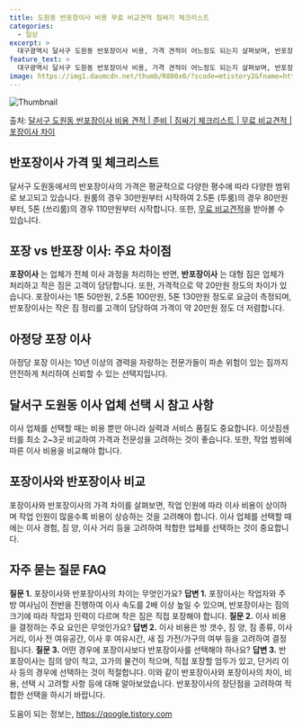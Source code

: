 ```yaml
---
title: 도원동 반포장이사 비용 무료 비교견적 짐싸기 체크리스트
categories:
  - 일상
excerpt: >
  대구광역시 달서구 도원동 반포장이사 비용, 가격 견적이 어느정도 되는지 살펴보며, 반포장이사를 준비함에 있어 짐싸기 준비 체크리스트가 무엇인지 보겠습니다. 마지막으로 포장이사와 차이점을 통해 무료 비교견적으로 어떤 것이 더 합리적인 선택인지 공유 드립니다.달서구 도원동 포장이사 견적 샘플 보기 👈 클릭달서구 도원동 포장이사 가격 살펴보기 👈 클릭달서구 도원동 반포장이사 평균 이사 비용평수달서구 도원동 평균 이사 비용원룸 이사9평 이하 (1톤)30만원~투룸/쓰리룸 이사16평 ~ 20평 (2.5톤)80만원~쓰리룸 이사21평 (5톤) ~110만원~우리집 무료 이사견적 받기 👈 클릭포장 vs 반포장 이사: 주요 차이점이사의 주요 차이점 중 하나는 포장과 반포장에 있습니다. 포장이사는 전체 이사 과정을 업체..
feature_text: >
  대구광역시 달서구 도원동 반포장이사 비용, 가격 견적이 어느정도 되는지 살펴보며, 반포장이사를 준비함에 있어 짐싸기 준비 체크리스트가 무엇인지 보겠습니다. 마지막으로 포장이사와 차이점을 통해 무료 비교견적으로 어떤 것이 더 합리적인 선택인지 공유 드립니다.달서구 도원동 포장이사 견적 샘플 보기 👈 클릭달서구 도원동 포장이사 가격 살펴보기 👈 클릭달서구 도원동 반포장이사 평균 이사 비용평수달서구 도원동 평균 이사 비용원룸 이사9평 이하 (1톤)30만원~투룸/쓰리룸 이사16평 ~ 20평 (2.5톤)80만원~쓰리룸 이사21평 (5톤) ~110만원~우리집 무료 이사견적 받기 👈 클릭포장 vs 반포장 이사: 주요 차이점이사의 주요 차이점 중 하나는 포장과 반포장에 있습니다. 포장이사는 전체 이사 과정을 업체..
image: https://img1.daumcdn.net/thumb/R800x0/?scode=mtistory2&fname=https%3A%2F%2Fblog.kakaocdn.net%2Fdn%2FdXNY6g%2FbtsHbntFaZD%2FkR6lOr7BpZxK4UFHplmkM1%2Fimg.webp
---
```


![Thumbnail](https://img1.daumcdn.net/thumb/R800x0/?scode=mtistory2&fname=https%3A%2F%2Fblog.kakaocdn.net%2Fdn%2FdXNY6g%2FbtsHbntFaZD%2FkR6lOr7BpZxK4UFHplmkM1%2Fimg.webp)

<p>출처: <a href="https://qoogle.tistory.com/9582" rel="dofollow">달서구 도원동 반포장이사 비용 견적 | 준비 | 짐싸기 체크리스트 | 무료 비교견적 | 포장이사 차이</a> </p>

## 반포장이사 가격 및 체크리스트

달서구 도원동에서의 반포장이사의 가격은 평균적으로 다양한 평수에 따라 다양한 범위로 보고되고 있습니다. 원룸의 경우 30만원부터 시작하여
2.5톤 (투룸)의 경우 80만원부터, 5톤 (쓰리룸)의 경우 110만원부터 시작합니다. 또한, [무료
비교견적](https://www.movinggg.kr/)을 받아볼 수 있습니다.



## **포장 vs 반포장 이사: 주요 차이점**

**포장이사** 는 업체가 전체 이사 과정을 처리하는 반면, **반포장이사** 는 대형 짐은 업체가 처리하고 작은 짐은 고객이 담당합니다.
또한, 가격적으로 약 20만원 정도의 차이가 있습니다. 포장이사는 1톤 50만원, 2.5톤 100만원, 5톤 130만원 정도로 요금이
측정되며, 반포장이사는 작은 짐 정리를 고객이 담당하여 가격이 약 20만원 정도 더 저렴합니다.



## **아정당 포장 이사**

아정당 포장 이사는 10년 이상의 경력을 자랑하는 전문가들이 파손 위험이 있는 짐까지 안전하게 처리하여 신뢰할 수 있는 선택지입니다.



## **달서구 도원동 이사 업체 선택 시 참고 사항**

이사 업체를 선택할 때는 비용 뿐만 아니라 실력과 서비스 품질도 중요합니다. 이삿짐센터를 최소 2~3곳 비교하여 가격과 전문성을 고려하는
것이 좋습니다. 또한, 작업 범위에 따른 이사 비용을 비교해야 합니다.



## 포장이사와 반포장이사 비교

포장이사와 반포장이사의 가격 차이를 살펴보면, 작업 인원에 따라 이사 비용이 상이하며 작업 인원이 많을수록 비용이 상승하는 것을 고려해야
합니다. 이사 업체를 선택할 때에는 이사 경험, 짐 양, 이사 거리 등을 고려하여 적합한 업체를 선택하는 것이 중요합니다.



## **자주 묻는 질문 FAQ**

**질문 1.** 포장이사와 반포장이사의 차이는 무엇인가요? **답변 1.** 포장이사는 작업자와 주방 여사님이 전반을 진행하여 이사 속도를
2배 이상 높일 수 있으며, 반포장이사는 짐의 크기에 따라 작업자 인력이 다르며 작은 짐은 직접 포장해야 합니다. **질문 2.** 이사
비용을 결정하는 주요 요인은 무엇인가요? **답변 2.** 이사 비용은 방 갯수, 짐 양, 짐 종류, 이사 거리, 이사 전 여유공간, 이사
후 여유시간, 새 집 가전/가구의 여부 등을 고려하여 결정됩니다. **질문 3.** 어떤 경우에 포장이사보다 반포장이사를 선택해야 하나요?
**답변 3.** 반포장이사는 짐의 양이 적고, 고가의 물건이 적으며, 직접 포장할 엄두가 있고, 단거리 이사 등의 경우에 선택하는 것이
적절합니다. 이와 같이 반포장이사와 포장이사의 차이, 비용, 선택 시 고려할 사항 등에 대해 알아보았습니다. 반포장이사의 장단점을 고려하여
적합한 선택을 하시기 바랍니다.

 

도움이 되는 정보는, <a href="https://qoogle.tistory.com" rel="dofollow">https://qoogle.tistory.com</a>


